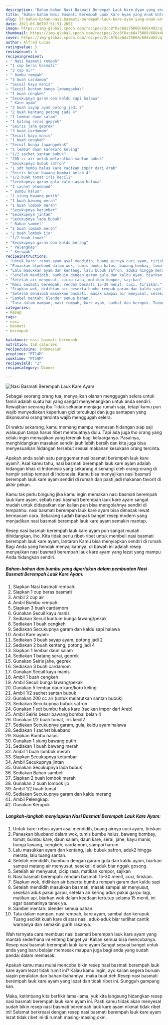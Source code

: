 ```yaml
---
description: "Bahan-bahan Nasi Basmati Berempah Lauk Kare Ayam yang enak Untuk Jualan"
title: "Bahan-bahan Nasi Basmati Berempah Lauk Kare Ayam yang enak Untuk Jualan"
slug: 57-bahan-bahan-nasi-basmati-berempah-lauk-kare-ayam-yang-enak-untuk-jualan
date: 2021-05-06T07:51:51.265Z
image: https://img-global.cpcdn.com/recipes/2cc8f0ac6da75000/680x482cq70/nasi-basmati-berempah-lauk-kare-ayam-foto-resep-utama.jpg
thumbnail: https://img-global.cpcdn.com/recipes/2cc8f0ac6da75000/680x482cq70/nasi-basmati-berempah-lauk-kare-ayam-foto-resep-utama.jpg
cover: https://img-global.cpcdn.com/recipes/2cc8f0ac6da75000/680x482cq70/nasi-basmati-berempah-lauk-kare-ayam-foto-resep-utama.jpg
author: Alfred Lucas
ratingvalue: 5
reviewcount: 6
recipeingredient:
- " Nasi basmati rempah"
- "1 cup beras basmati"
- "2 cup air"
- " Bumbu rempah"
- "3 buah cardamom"
- "Secuil kayu manis"
- "Secuil kuntum bunga lawangpekak"
- "1 buah cengkeh"
- "Secukupnya garam dan kaldu sapi halawa"
- " Kare ayam"
- "3 buah sayap ayam potong jadi 2"
- "2 buah kentang potong jadi 4"
- "1 lembar daun salam"
- "1 batang serai geprek"
- "Seiris jahe geprek"
- "3 buah cardamom"
- "Secuil kayu manis"
- "1 buah cengkeh"
- "Secuil bunga lawangpekak"
- "5 lembar daun karekoro keling"
- "1/2 sachet santan bubuk"
- "200 cc air untuk melarutkan santan bubuk"
- "Secukupnya bubuk safron"
- "1 sdt bumbu halus kare racikan impor dari Arab"
- "Seiris besar bawang bombai belah 4"
- "1/2 buah tomat iris kecil2"
- "Secukupnya garam gula kaldu ayam halawa"
- "1 sachet blueband"
- " Bumbu halus"
- "1 siung bawang putih"
- "1 buah bawang merah"
- "1 buah lombok merah"
- "Secukupnya ketumbar"
- "Secukupnya jintan"
- "Secukupnya lada bubuk"
- " Bahan sambel"
- "2 buah lombok merah"
- "2 buah lombok ijo"
- "1/2 buah tomat"
- "Secukupnya garam dan kaldu merang"
- " Pelengkap"
- " Kerupuk"
recipeinstructions:
- "Untuk kare: rebus ayam asal mendidih, buang airnya cuci ayam, tiriskan"
- "Panaskan blueband dalam wok, tumis bumbu halus, bawang bombay, tomat, bumbu kare, daun salam, daun kare, serai, jahe, kayu manis, bunga lawang, cengkeh, cardamom, sampai harum"
- "Lalu masukkan ayam dan kentang, lalu bubuk safron, aduk2 hingga merata, lalu tuang santan."
- "Setelah mendidih, bumbuin dengan garam gula dan kaldu ayam, biarkan sampai matang air menyusut, sesekali diaduk biar nggak gosong."
- "Setelah air menyusut, cicip rasa, matikan kompor, sajikan"
- "Nasi basmati berempah: rendam basmati 15-30 menit, cuci, tiriskan."
- "Siapkan wok, didihkan air beserta bumbu rempah garam dan kaldu sapi"
- "Setelah mendidih masukkan basmati, masak sampai air menyusut, sesekali aduk pakai garpu, setelah air kering aduk pakai garpu lagi, matikan api, biarkan wok dalam keadaan tertutup selama 15 menit, ini agar basmatinya tanek ya."
- "Sambel mentah: blender semua bahan."
- "Tata dalam nampan, nasi rempah, kare ayam, sambal dan kerupuk. Tuang sedikit kuah kare di atas nasi, aduk-aduk biar terlihat cantik warnanya dan semakin gurih rasanya."
categories:
- Resep
tags:
- nasi
- basmati
- berempah

katakunci: nasi basmati berempah 
nutrition: 158 calories
recipecuisine: Indonesian
preptime: "PT14M"
cooktime: "PT59M"
recipeyield: "2"
recipecategory: Dinner

---
```



![Nasi Basmati Berempah Lauk Kare Ayam](https://img-global.cpcdn.com/recipes/2cc8f0ac6da75000/680x482cq70/nasi-basmati-berempah-lauk-kare-ayam-foto-resep-utama.jpg)

Sebagai seorang orang tua, menyajikan olahan menggugah selera untuk famili adalah suatu hal yang sangat menyenangkan untuk anda sendiri. Kewajiban seorang ibu Tidak sekadar menjaga rumah saja, tetapi kamu pun wajib menyediakan keperluan gizi tercukupi dan juga santapan yang dikonsumsi orang tercinta wajib menggugah selera.

Di waktu  sekarang, kamu memang mampu memesan hidangan siap saji walaupun tanpa harus ribet membuatnya dulu. Tapi ada juga lho orang yang selalu ingin menyajikan yang terenak bagi keluarganya. Pasalnya, menghidangkan masakan sendiri jauh lebih bersih dan kita juga bisa menyesuaikan hidangan tersebut sesuai makanan kesukaan orang tercinta. 



Apakah anda salah satu penggemar nasi basmati berempah lauk kare ayam?. Asal kamu tahu, nasi basmati berempah lauk kare ayam adalah hidangan khas di Indonesia yang sekarang disenangi oleh orang-orang di hampir setiap tempat di Indonesia. Kamu bisa menyajikan nasi basmati berempah lauk kare ayam sendiri di rumah dan pasti jadi makanan favorit di akhir pekan.

Kamu tak perlu bingung jika kamu ingin memakan nasi basmati berempah lauk kare ayam, sebab nasi basmati berempah lauk kare ayam sangat mudah untuk didapatkan dan kalian pun bisa mengolahnya sendiri di tempatmu. nasi basmati berempah lauk kare ayam bisa dimasak lewat bermacam cara. Sekarang sudah banyak banget resep modern yang menjadikan nasi basmati berempah lauk kare ayam semakin mantap.

Resep nasi basmati berempah lauk kare ayam pun sangat mudah dihidangkan, lho. Kita tidak perlu ribet-ribet untuk membeli nasi basmati berempah lauk kare ayam, lantaran Kamu bisa menyiapkan sendiri di rumah. Bagi Anda yang hendak menyajikannya, di bawah ini adalah resep menyajikan nasi basmati berempah lauk kare ayam yang lezat yang mampu Anda hidangkan sendiri.

<!--inarticleads1-->

##### Bahan-bahan dan bumbu yang diperlukan dalam pembuatan Nasi Basmati Berempah Lauk Kare Ayam:

1. Siapkan  Nasi basmati rempah:
1. Siapkan 1 cup beras basmati
1. Ambil 2 cup air
1. Ambil  Bumbu rempah:
1. Siapkan 3 buah cardamom
1. Gunakan Secuil kayu manis
1. Sediakan Secuil kuntum bunga lawang/pekak
1. Sediakan 1 buah cengkeh
1. Sediakan Secukupnya garam dan kaldu sapi halawa
1. Ambil  Kare ayam:
1. Sediakan 3 buah sayap ayam, potong jadi 2
1. Sediakan 2 buah kentang, potong jadi 4
1. Siapkan 1 lembar daun salam
1. Sediakan 1 batang serai, geprek
1. Gunakan Seiris jahe, geprek
1. Sediakan 3 buah cardamom
1. Gunakan Secuil kayu manis
1. Ambil 1 buah cengkeh
1. Ambil Secuil bunga lawang/pekak
1. Gunakan 5 lembar daun kare/koro keling
1. Ambil 1/2 sachet santan bubuk
1. Gunakan 200 cc air (untuk melarutkan santan bubuk)
1. Sediakan Secukupnya bubuk safron
1. Gunakan 1 sdt bumbu halus kare (racikan impor dari Arab)
1. Ambil Seiris besar bawang bombai belah 4
1. Gunakan 1/2 buah tomat, iris kecil2
1. Sediakan Secukupnya garam, gula, kaldu ayam halawa
1. Sediakan 1 sachet blueband
1. Siapkan  Bumbu halus:
1. Gunakan 1 siung bawang putih
1. Sediakan 1 buah bawang merah
1. Ambil 1 buah lombok merah
1. Siapkan Secukupnya ketumbar
1. Ambil Secukupnya jintan
1. Gunakan Secukupnya lada bubuk
1. Sediakan  Bahan sambel:
1. Siapkan 2 buah lombok merah
1. Gunakan 2 buah lombok ijo
1. Ambil 1/2 buah tomat
1. Sediakan Secukupnya garam dan kaldu merang
1. Ambil  Pelengkap:
1. Gunakan  Kerupuk




<!--inarticleads2-->

##### Langkah-langkah menyiapkan Nasi Basmati Berempah Lauk Kare Ayam:

1. Untuk kare: rebus ayam asal mendidih, buang airnya cuci ayam, tiriskan
1. Panaskan blueband dalam wok, tumis bumbu halus, bawang bombay, tomat, bumbu kare, daun salam, daun kare, serai, jahe, kayu manis, bunga lawang, cengkeh, cardamom, sampai harum
1. Lalu masukkan ayam dan kentang, lalu bubuk safron, aduk2 hingga merata, lalu tuang santan.
1. Setelah mendidih, bumbuin dengan garam gula dan kaldu ayam, biarkan sampai matang air menyusut, sesekali diaduk biar nggak gosong.
1. Setelah air menyusut, cicip rasa, matikan kompor, sajikan
1. Nasi basmati berempah: rendam basmati 15-30 menit, cuci, tiriskan.
1. Siapkan wok, didihkan air beserta bumbu rempah garam dan kaldu sapi
1. Setelah mendidih masukkan basmati, masak sampai air menyusut, sesekali aduk pakai garpu, setelah air kering aduk pakai garpu lagi, matikan api, biarkan wok dalam keadaan tertutup selama 15 menit, ini agar basmatinya tanek ya.
1. Sambel mentah: blender semua bahan.
1. Tata dalam nampan, nasi rempah, kare ayam, sambal dan kerupuk. Tuang sedikit kuah kare di atas nasi, aduk-aduk biar terlihat cantik warnanya dan semakin gurih rasanya.




Wah ternyata cara membuat nasi basmati berempah lauk kare ayam yang mantab sederhana ini enteng banget ya! Kalian semua bisa mencobanya. Resep nasi basmati berempah lauk kare ayam Sangat sesuai banget untuk anda yang baru belajar memasak maupun juga bagi anda yang sudah pandai dalam memasak.

Apakah kamu mau mulai mencoba bikin resep nasi basmati berempah lauk kare ayam lezat tidak rumit ini? Kalau kamu ingin, ayo kalian segera buruan siapin peralatan dan bahan-bahannya, maka buat deh Resep nasi basmati berempah lauk kare ayam yang lezat dan tidak ribet ini. Sungguh gampang kan. 

Maka, ketimbang kita berfikir lama-lama, yuk kita langsung hidangkan resep nasi basmati berempah lauk kare ayam ini. Pasti kamu tiidak akan menyesal sudah bikin resep nasi basmati berempah lauk kare ayam nikmat tidak ribet ini! Selamat berkreasi dengan resep nasi basmati berempah lauk kare ayam lezat tidak ribet ini di rumah masing-masing,oke!.

